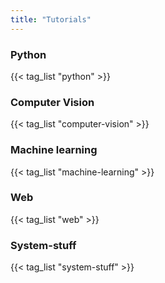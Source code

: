 ```yaml
---
title: "Tutorials"
---
```


### Python
{{< tag_list "python" >}}

### Computer Vision
{{< tag_list "computer-vision" >}}

### Machine learning
{{< tag_list "machine-learning" >}}

### Web
{{< tag_list "web" >}}

### System-stuff
{{< tag_list "system-stuff" >}}
